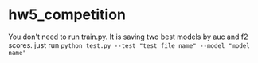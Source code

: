 # hw5_competition   

You don't need to run train.py.
It is saving two best models by auc and f2 scores.
just run ```python test.py --test "test file name" --model "model name"```